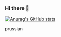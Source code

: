 ### Hi there 👋

[![Anurag's GitHub stats](https://github-readme-stats.vercel.app/api?username=Y-Masayuki&theme=prussian&show_icons=true)](https://github.com/anuraghazra/github-readme-stats)

prussian

<!--
**Y-Masayuki/Y-Masayuki** is a ✨ _special_ ✨ repository because its `README.md` (this file) appears on your GitHub profile.

Here are some ideas to get you started:

- 🔭 I’m currently working on ...
- 🌱 I’m currently learning ...
- 👯 I’m looking to collaborate on ...
- 🤔 I’m looking for help with ...
- 💬 Ask me about ...
- 📫 How to reach me: ...
- 😄 Pronouns: ...
- ⚡ Fun fact: ...
-->

